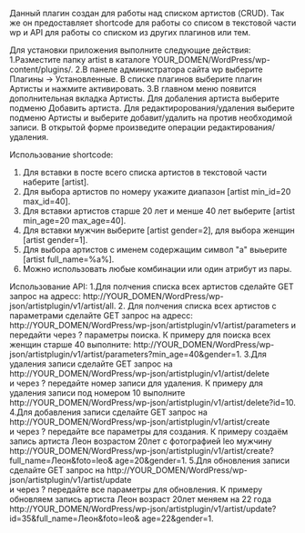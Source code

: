 Данный плагин создан для работы над списком артистов (CRUD). Так же он предоставляет shortcode для работы со списом в текстовой части wp и API для работы со списком из других плагинов или тем.

Для установки приложения выполните следующие действия:
1.Разместите папку artist в каталоге YOUR_DOMEN/WordPress/wp-content/plugins/.
2.В панеле администратора сайта wp выберите Плагины -> Установленные. В списке плагинов выберите плагин Артисты и нажмите активировать.
3.В главном меню появится дополнительная вкладка Артисты. Для добаления артиста выберите подменю Добавить артиста. Для редактирорования/удаления выберите подменю Артисты и выберите добавит/удалить на против необходимой записи. В открытой форме произведите операции редактирования/удаления.

Использование shortcode:
1. Для вставки в посте всего списка артистов в текстовой части наберите [artist].
2. Для выбора артистов по номеру укажите диапазон [artist min_id=20 max_id=40]. 
3. Для вставки артистов старше 20 лет и менше 40 лет выберите [artist min_age=20 max_age=40]. 
4. Для вставки мужчин выберите [artist gender=2],  для выбора женщин [artist gender=1]. 
5. Для выбора артистов с именем содержащим символ "а" выьерите [artist full_name=%а%].
6. Можно использовать любые комбинации или один атрибут из пары.

Использование API:
1.Для полчения списка всех артистов сделайте GET запрос  на адресс: http://YOUR_DOMEN/WordPress/wp-json/artistplugin/v1/artist/all.
2. Для полчения списка всех артистов c параметрами сделайте GET запрос  на адресс: http://YOUR_DOMEN/WordPress/wp-json/artistplugin/v1/artist/parameters и передайти через ? параметры поиска.
К примеру для поиска всех женщин старше 40 выполните: http://YOUR_DOMEN/WordPress/wp-json/artistplugin/v1/artist/parameters?min_age=40&gender=1.
3.Для удаления записи сделайте GET запрос на http://YOUR_DOMEN/WordPress/wp-json/artistplugin/v1/artist/delete  
и через ? передайте номер записи для удаления. К примеру для удаления записи под номером 10 выполните  http://YOUR_DOMEN/WordPress/wp-json/artistplugin/v1/artist/delete?id=10.
4.Для добавления записи сделайте GET запрос на http://YOUR_DOMEN/WordPress/wp-json/artistplugin/v1/artist/create  
и через ? передайте все параметры для создания. К примеру создаём запись артиста Леон возрастом 20лет с фотографией leo мужчину  http://YOUR_DOMEN/WordPress/wp-json/artistplugin/v1/artist/create?full_name=Леон&foto=leo&
age=20&gender=1.
5.Для обновления записи сделайте GET запрос на http://YOUR_DOMEN/WordPress/wp-json/artistplugin/v1/artist/update  
и через ? передайте все параметры для обновления. К примеру обновляем запись артиста Леон возраст 20лет меняем на 22 года  http://YOUR_DOMEN/WordPress/wp-json/artistplugin/v1/artist/update?id=35&full_name=Леон&foto=leo&
age=22&gender=1.
